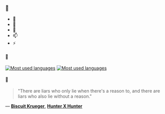 ### 👋

- 🔭
- 🌱
- 💬
- 📫
- ⚡

#### 🧏

[![Most used languages](https://github-readme-stats-aynah.vercel.app/api/top-langs/?username=aynh&theme=solarized-dark&langs_count=6&layout=compact&hide_title=true)](https://github.com/anuraghazra/github-readme-stats#gh-dark-mode-only)
[![Most used languages](https://github-readme-stats-aynah.vercel.app/api/top-langs/?username=aynh&theme=solarized-light&langs_count=6&layout=compact&hide_title=true)](https://github.com/anuraghazra/github-readme-stats#gh-light-mode-only)

#### 💬

> "There are liars who only lie when there's a reason to, and there are liars who also lie without a reason."

&mdash; [**Biscuit Krueger**](https://myanimelist.net/character.php?q=Biscuit%20Krueger&cat=character), [**Hunter X Hunter**](https://myanimelist.net/search/all?q=Hunter%20X%20Hunter&cat=all)
